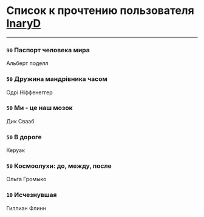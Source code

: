 # Список к прочтению пользователя [InaryD](http://vk.com/id56228374)
---

### `90` Паспорт человека мира
Альберт поделл

### `50` Дружина мандрiвника часом
Одрi Нiффенеггер

### `50` Ми - це наш мозок
Дик Свааб

### `50` В дороге
Керуак

### `50` Космоолухи: до, между, после
Ольга Громыко

### `10` Исчезнувшая
Гиллиан Флинн

